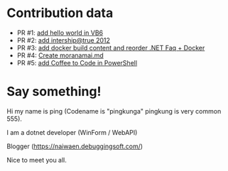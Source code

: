 # Contribution data

- PR #1: [add hello world in VB6](https://github.com/RealNattawattHongthong/hello-world/pull/6)
- PR #2: [add intership@true 2012](https://github.com/NongSnail/codejourney_internship_stories/pull/18)
- PR #3: [add docker build content and reorder .NET Faq + Docker](https://github.com/dotnetthailand/dotnetthailand.github.io/pull/220)
- PR #4: [Create moranamai.md](https://github.com/narze/torpleng/pull/281)
- PR #5: [add Coffee to Code in PowerShell](https://github.com/narze/coffee-to-code/pull/201)

# Say something!

Hi my name is ping (Codename is "pingkunga" pingkung is very common 555). 

I am a dotnet developer (WinForm / WebAPI) 

Blogger (https://naiwaen.debuggingsoft.com/)

Nice to meet you all.
